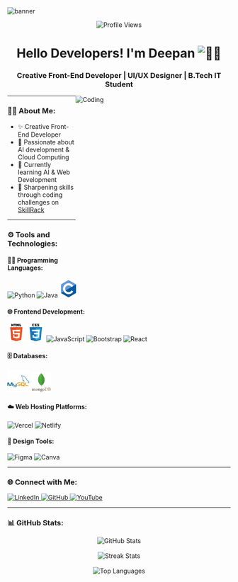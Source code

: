 <!-- Banner -->
<img src="https://media.licdn.com/dms/image/v2/D5616AQFYkLpLREFIEQ/profile-displaybackgroundimage-shrink_350_1400/profile-displaybackgroundimage-shrink_350_1400/0/1736496910993?e=1749686400&v=beta&t=yB9Tq6UiazeC0Ihk0oD1HZQT30IIrTCsULqtyJOPa88" alt="banner"/>

<p align="center">
  <img src="https://komarev.com/ghpvc/?username=Deepan-CodeBuster&label=PROFILE+VIEWS&color=ff3d67" alt="Profile Views"/>
</p>

<h1 align="center">Hello Developers! I'm Deepan <img src="https://cdnl.iconscout.com/lottie/premium/thumb/happy-robot-say-hai-5665357-4729052.gif" alt="👋🏻" width="90"/></h1>

<h3 align="center">Creative Front-End Developer | UI/UX Designer | B.Tech IT Student</h3>

<img align="right" src="https://user-images.githubusercontent.com/74038190/229223263-cf2e4b07-2615-4f87-9c38-e37600f8381a.gif" width="350" height="370" alt="Coding"/>

---

### 👨‍💻 About Me:

- ✨ Creative Front-End Developer  
- 🚀 Passionate about AI development & Cloud Computing  
- 🌱 Currently learning AI & Web Development  
- 🧠 Sharpening skills through coding challenges on [SkillRack](https://www.skillrack.com/faces/resume.xhtml?id=435080&key=fc747fca1ab7cbf2163179d0ff9e8eed6158e5d9)  

---

### ⚙️ Tools and Technologies:

#### 👨‍💻 Programming Languages:
<p>
  <img src="https://user-images.githubusercontent.com/25181517/183423507-c056a6f9-1ba8-4312-a350-19bcbc5a8697.png" width="40" alt="Python"/>
  <img src="https://user-images.githubusercontent.com/25181517/117201156-9a724800-adec-11eb-9a9d-3cd0f67da4bc.png" width="45" alt="Java"/>
  <img src="https://raw.githubusercontent.com/devicons/devicon/master/icons/c/c-original.svg" width="40" alt="C"/>
</p>

#### 🌐 Frontend Development:
<p>
  <img src="https://raw.githubusercontent.com/devicons/devicon/master/icons/html5/html5-original-wordmark.svg" width="40" alt="HTML"/>
  <img src="https://raw.githubusercontent.com/devicons/devicon/master/icons/css3/css3-original-wordmark.svg" width="40" alt="CSS"/>
  <img src="https://logos-marques.com/wp-content/uploads/2021/03/JavaScript-Logo.png" width="70" alt="JavaScript"/>
  <img src="https://cdn.worldvectorlogo.com/logos/bootstrap-4.svg" width="40" alt="Bootstrap"/>
  <img src="https://cdn.worldvectorlogo.com/logos/react-2.svg" width="40" alt="React"/>
</p>

#### 🗄️ Databases:
<p>
  <img src="https://raw.githubusercontent.com/devicons/devicon/master/icons/mysql/mysql-original-wordmark.svg" width="50" alt="MySQL"/>
  <img src="https://raw.githubusercontent.com/devicons/devicon/master/icons/mongodb/mongodb-original-wordmark.svg" width="45" alt="MongoDB"/>
</p>

#### ☁️ Web Hosting Platforms:
<p>
  <img src="https://upload.wikimedia.org/wikipedia/commons/5/5e/Vercel_logo_black.svg" width="70" alt="Vercel"/>
  <img src="https://upload.wikimedia.org/wikipedia/commons/b/b8/Netlify_logo.svg" width="70" alt="Netlify"/>
</p>

#### 🎨 Design Tools:
<p>
  <img src="https://www.vectorlogo.zone/logos/figma/figma-icon.svg" width="40" alt="Figma"/>
  <img src="https://freelogopng.com/images/all_img/1656733637logo-canva-png.png" width="40" alt="Canva"/>
</p>

---

### 🌐 Connect with Me:

<p>
  <a href="https://www.linkedin.com/in/deepan-balu" target="_blank">
    <img src="https://cdn1.iconfinder.com/data/icons/logotypes/32/circle-linkedin-512.png" width="30" alt="LinkedIn"/>
  </a>
  <a href="https://github.com/Deepan-CodeBuster" target="_blank">
    <img src="https://seeklogo.com/images/G/github-logo-7880D80B8D-seeklogo.com.png" width="30" alt="GitHub"/>
  </a>
  <a href="https://www.youtube.com/@codes_buster" target="_blank">
    <img src="https://cdn.pixabay.com/photo/2016/11/19/03/08/youtube-1837872_1280.png" height="28" width="38" alt="YouTube"/>
  </a>
</p>

---

### 📊 GitHub Stats:

<p align="center">
  <img src="https://github-readme-stats.vercel.app/api?username=Deepan-CodeBuster&show_icons=true&theme=radical" width="400" alt="GitHub Stats"/>
  <br><br>
  <img src="https://github-readme-streak-stats.herokuapp.com/?user=Deepan-CodeBuster&theme=radical" width="400" alt="Streak Stats"/>
  <br><br>
  <img src="https://github-readme-stats.vercel.app/api/top-langs/?username=Deepan-CodeBuster&layout=compact&theme=dark" width="400" alt="Top Languages"/>
</p>

